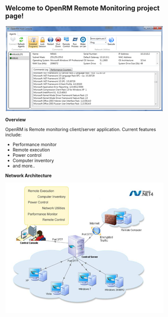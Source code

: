 ## Welcome to OpenRM Remote Monitoring project page!

![](Home_OpenRM.png)

**Overview**

OpenRM is Remote monitoring client/server application. 
Current features include:
* Performance monitor
* Remote execution
* Power control
* Computer inventory
* and more..

**Network Architecture**

![](Home_NetworkArchitecture.jpg)